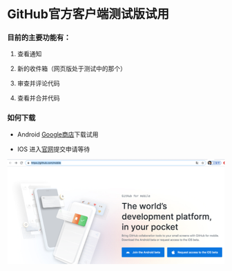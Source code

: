 GitHub官方客户端测试版试用
========

### 目前的主要功能有：

1. 查看通知

2. 新的收件箱（网页版处于测试中的那个）

3. 审查并评论代码

4. 查看并合并代码

### 如何下载

* Android [Google商店](https://play.google.com/store/apps/details?id=com.github.android)下载试用

* IOS 进入[官网](https://github.com/mobile)提交申请等待

![](images/githubmobileindex.png)
